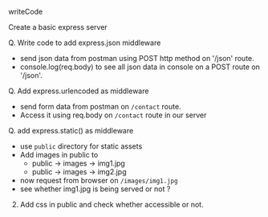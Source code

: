 writeCode
<!-- ..... -->

Create a basic express server

Q. Write code to add express.json middleware

- send json data from postman using POST http method on '/json' route.
- console.log(req.body) to see all json data in console on a POST route on '/json'.

Q. Add express.urlencoded as middleware

- send form data from postman on `/contact` route.
- Access it using req.body on `/contact` route in our server

Q. add express.static() as middleware

- use `public` directory for static assets
- Add images in public to
  - public -> images -> img1.jpg
  - public -> images -> img2.jpg
- now request from browser on `/images/img1.jpg`
- see whether img1.jpg is being served or not ?

2. Add css in public and check whether accessible or not.
